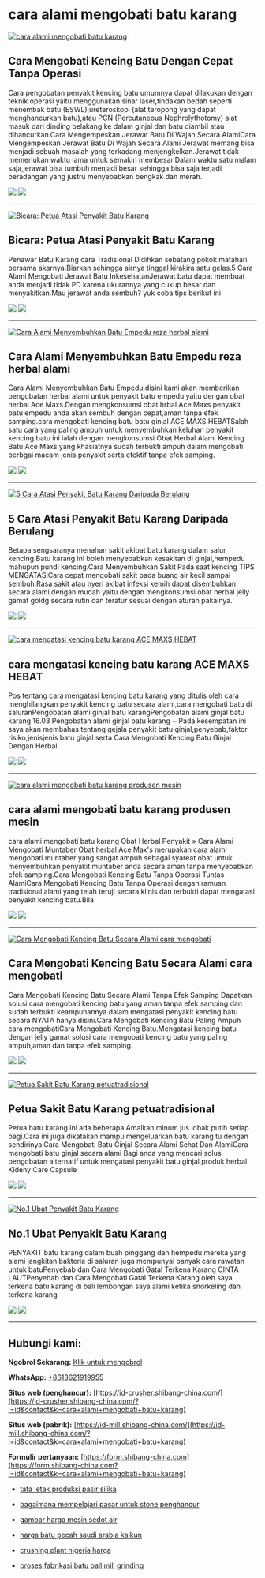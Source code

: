 # cara alami mengobati batu karang

<a href="https://swt.shibang-china.com/?l=id&img&k=cara+alami+mengobati+batu+karang" target="_blank">![cara alami mengobati batu karang](http://static.shibang-china.com/all-800x300/713.jpg)</a>

## Cara Mengobati Kencing Batu Dengan Cepat Tanpa Operasi
Cara pengobatan penyakit kencing batu umumnya dapat dilakukan dengan teknik operasi yaitu menggunakan sinar laser,tindakan bedah seperti menembak batu (ESWL),ureteroskopi (alat teropong yang dapat menghancurkan batu),atau PCN (Percutaneous Nephrolythotomy) alat masuk dari dinding belakang ke dalam ginjal dan batu diambil atau dihancurkan.Cara Mengempeskan Jerawat Batu Di Wajah Secara AlamiCara Mengempeskan Jerawat Batu Di Wajah Secara Alami Jerawat memang bisa menjadi sebuah masalah yang terkadang menjengkelkan.Jerawat tidak memerlukan waktu lama untuk semakin membesar.Dalam waktu satu malam saja,jerawat bisa tumbuh menjadi besar sehingga bisa saja terjadi peradangan yang justru menyebabkan bengkak dan merah.


<a href="https://whatsapp.shibangsoft.com/WhatsApp.php" target="_blank" title="WhatsApp">![](http://static.shibang-china.com/icon/whatsapp.png)</a> <a href="https://swt.shibang-china.com/?l=id&icon&k=cara+alami+mengobati+batu+karang" target="_blank">![](http://static.shibang-china.com/icon/chat-id.png)</a>

---

<a href="https://swt.shibang-china.com/?l=id&img&k=cara+alami+mengobati+batu+karang" target="_blank">![Bicara: Petua Atasi Penyakit Batu Karang](http://static.shibang-china.com/all-800x300/508.jpg)</a>

## Bicara: Petua Atasi Penyakit Batu Karang
Penawar Batu Karang cara Tradisional Didihkan sebatang pokok matahari bersama akarnya.Biarkan sehingga airnya tinggal kirakira satu gelas.5 Cara Alami Mengobati Jerawat Batu InkesehatanJerawat batu dapat membuat anda menjadi tidak PD karena ukurannya yang cukup besar dan menyakitkan.Mau jerawat anda sembuh? yuk coba tips berikut ini


<a href="https://whatsapp.shibangsoft.com/WhatsApp.php" target="_blank" title="WhatsApp">![](http://static.shibang-china.com/icon/whatsapp.png)</a> <a href="https://swt.shibang-china.com/?l=id&icon&k=cara+alami+mengobati+batu+karang" target="_blank">![](http://static.shibang-china.com/icon/chat-id.png)</a>

---

<a href="https://swt.shibang-china.com/?l=id&img&k=cara+alami+mengobati+batu+karang" target="_blank">![Cara Alami Menyembuhkan Batu Empedu reza herbal alami](http://static.shibang-china.com/all-800x300/3.jpg)</a>

## Cara Alami Menyembuhkan Batu Empedu reza herbal alami
Cara Alami Menyembuhkan Batu Empedu,disini kami akan memberikan pengobatan herbal alami untuk penyakit batu empedu yaitu dengan obat herbal Ace Maxs.Dengan mengkonsumsi obat hrbal Ace Maxs penyakit batu empedu anda akan sembuh dengan cepat,aman tanpa efek samping.cara mengobati kencing batu batu ginjal ACE MAXS HEBATSalah satu cara yang paling ampuh untuk menyembuhkan keluhan penyakit kencing batu ini ialah dengan mengkonsumsi Obat Herbal Alami Kencing Batu Ace Maxs yang khasiatnya sudah terbukti ampuh dalam mengobati berbgai macam jenis penyakit serta efektif tanpa efek samping.


<a href="https://whatsapp.shibangsoft.com/WhatsApp.php" target="_blank" title="WhatsApp">![](http://static.shibang-china.com/icon/whatsapp.png)</a> <a href="https://swt.shibang-china.com/?l=id&icon&k=cara+alami+mengobati+batu+karang" target="_blank">![](http://static.shibang-china.com/icon/chat-id.png)</a>

---

<a href="https://swt.shibang-china.com/?l=id&img&k=cara+alami+mengobati+batu+karang" target="_blank">![5 Cara Atasi Penyakit Batu Karang Daripada Berulang](http://static.shibang-china.com/all-800x300/1030.jpg)</a>

## 5 Cara Atasi Penyakit Batu Karang Daripada Berulang
Betapa sengsaranya menahan sakit akibat batu karang dalam salur kencing.Batu karang ini boleh menyebabkan kesakitan di ginjal,hempedu mahupun pundi kencing.Cara Menyembuhkan Sakit Pada saat kencing TIPS MENGATASICara cepat mengobati sakit pada buang air kecil sampai sembuh.Rasa sakit atau nyeri akibat infeksi kemih dapat disembuhkan secara alami dengan mudah yaitu dengan mengkonsumsi obat herbal jelly gamat goldg secara rutin dan teratur sesuai dengan aturan pakainya.


<a href="https://whatsapp.shibangsoft.com/WhatsApp.php" target="_blank" title="WhatsApp">![](http://static.shibang-china.com/icon/whatsapp.png)</a> <a href="https://swt.shibang-china.com/?l=id&icon&k=cara+alami+mengobati+batu+karang" target="_blank">![](http://static.shibang-china.com/icon/chat-id.png)</a>

---

<a href="https://swt.shibang-china.com/?l=id&img&k=cara+alami+mengobati+batu+karang" target="_blank">![cara mengatasi kencing batu karang ACE MAXS HEBAT](http://static.shibang-china.com/all-800x300/784.jpg)</a>

## cara mengatasi kencing batu karang ACE MAXS HEBAT
Pos tentang cara mengatasi kencing batu karang yang ditulis oleh cara menghilangkan penyakit kencing batu secara alami,cara mengobati batu di saluranPengobatan alami ginjal batu karangPengobatan alami ginjal batu karang 16.03 Pengobatan alami ginjal batu karang ~ Pada kesempatan ini saya akan membahas tentang gejala penyakit batu ginjal,penyebab,faktor risiko,jenisjenis batu ginjal serta Cara Mengobati Kencing Batu Ginjal Dengan Herbal.


<a href="https://whatsapp.shibangsoft.com/WhatsApp.php" target="_blank" title="WhatsApp">![](http://static.shibang-china.com/icon/whatsapp.png)</a> <a href="https://swt.shibang-china.com/?l=id&icon&k=cara+alami+mengobati+batu+karang" target="_blank">![](http://static.shibang-china.com/icon/chat-id.png)</a>

---

<a href="https://swt.shibang-china.com/?l=id&img&k=cara+alami+mengobati+batu+karang" target="_blank">![cara alami mengobati batu karang produsen mesin](http://static.shibang-china.com/all-800x300/975.jpg)</a>

## cara alami mengobati batu karang produsen mesin
cara alami mengobati batu karang Obat Herbal Penyakit » Cara Alami Mengobati Muntaber Obat herbal Ace Max's merupakan cara alami mengobati muntaber yang sangat ampuh sebagai syareat obat untuk menyembuhkan penyakit muntaber anda secara aman tanpa menyebabkan efek samping.Cara Mengobati Kencing Batu Tanpa Operasi Tuntas AlamiCara Mengobati Kencing Batu Tanpa Operasi dengan ramuan tradisional alami yang telah teruji secara klinis dan terbukti dapat mengatasi penyakit kencing batu.Bila


<a href="https://whatsapp.shibangsoft.com/WhatsApp.php" target="_blank" title="WhatsApp">![](http://static.shibang-china.com/icon/whatsapp.png)</a> <a href="https://swt.shibang-china.com/?l=id&icon&k=cara+alami+mengobati+batu+karang" target="_blank">![](http://static.shibang-china.com/icon/chat-id.png)</a>

---

<a href="https://swt.shibang-china.com/?l=id&img&k=cara+alami+mengobati+batu+karang" target="_blank">![Cara Mengobati Kencing Batu Secara Alami cara mengobati](http://static.shibang-china.com/all-800x300/8.jpg)</a>

## Cara Mengobati Kencing Batu Secara Alami cara mengobati
Cara Mengobati Kencing Batu Secara Alami Tanpa Efek Samping Dapatkan solusi cara mengobati kencing batu yang aman tanpa efek samping dan sudah terbukti keampuhannya dalam mengatasi penyakit kencing batu secara NYATA hanya disini.Cara Mengobati Kencing Batu Paling Ampuh cara mengobatiCara Mengobati Kencing Batu.Mengatasi kencing batu dengan jelly gamat solusi cara mengobati kencing batu yang paling ampuh,aman dan tanpa efek samping.


<a href="https://whatsapp.shibangsoft.com/WhatsApp.php" target="_blank" title="WhatsApp">![](http://static.shibang-china.com/icon/whatsapp.png)</a> <a href="https://swt.shibang-china.com/?l=id&icon&k=cara+alami+mengobati+batu+karang" target="_blank">![](http://static.shibang-china.com/icon/chat-id.png)</a>

---

<a href="https://swt.shibang-china.com/?l=id&img&k=cara+alami+mengobati+batu+karang" target="_blank">![Petua Sakit Batu Karang petuatradisional](http://static.shibang-china.com/all-800x300/539.jpg)</a>

## Petua Sakit Batu Karang petuatradisional
Petua batu karang ini ada beberapa Amalkan minum jus lobak putih setiap pagi.Cara ini juga dikatakan mampu mengeluarkan batu karang tu dengan sendirinya.Cara Mengobati Batu Ginjal Secara Alami Sehat Dan AlamiCara mengobati batu ginjal secara alami Bagi anda yang mencari solusi pengobatan alternatif untuk mengatasi penyakit batu ginjal,produk herbal Kideny Care Capsule


<a href="https://whatsapp.shibangsoft.com/WhatsApp.php" target="_blank" title="WhatsApp">![](http://static.shibang-china.com/icon/whatsapp.png)</a> <a href="https://swt.shibang-china.com/?l=id&icon&k=cara+alami+mengobati+batu+karang" target="_blank">![](http://static.shibang-china.com/icon/chat-id.png)</a>

---

<a href="https://swt.shibang-china.com/?l=id&img&k=cara+alami+mengobati+batu+karang" target="_blank">![No.1 Ubat Penyakit Batu Karang](http://static.shibang-china.com/all-800x300/1379.jpg)</a>

## No.1 Ubat Penyakit Batu Karang
PENYAKIT batu karang dalam buah pinggang dan hempedu mereka yang alami jangkitan bakteria di saluran juga mempunyai banyak cara rawatan untuk batuPenyebab dan Cara Mengobati Gatal Terkena Karang CINTA LAUTPenyebab dan Cara Mengobati Gatal Terkena Karang oleh saya terkena batu karang di bali lembongan saya alami ketika snorkeling dan terkena karang


<a href="https://whatsapp.shibangsoft.com/WhatsApp.php" target="_blank" title="WhatsApp">![](http://static.shibang-china.com/icon/whatsapp.png)</a> <a href="https://swt.shibang-china.com/?l=id&icon&k=cara+alami+mengobati+batu+karang" target="_blank">![](http://static.shibang-china.com/icon/chat-id.png)</a>

---
## Hubungi kami:

**Ngobrol Sekarang:** [Klik untuk mengobrol](https://swt.shibang-china.com?l=id&contact&k=cara+alami+mengobati+batu+karang)

**WhatsApp:**  [+8613621919955](https://whatsapp.shibangsoft.com/WhatsApp.php)

**Situs web (penghancur):** [https://id-crusher.shibang-china.com/](https://id-crusher.shibang-china.com/?l=id&contact&k=cara+alami+mengobati+batu+karang)

**Situs web (pabrik):** [https://id-mill.shibang-china.com/](https://id-mill.shibang-china.com/?l=id&contact&k=cara+alami+mengobati+batu+karang)

**Formulir pertanyaan:** [https://form.shibang-china.com](https://form.shibang-china.com?l=id&contact&k=cara+alami+mengobati+batu+karang)

* [tata letak produksi pasir silika](../34/tata%20letak%20produksi%20pasir%20silika.md)

* [bagaimana mempelajari pasar untuk stone penghancur](../40/bagaimana%20mempelajari%20pasar%20untuk%20stone%20penghancur.md)

* [gambar harga mesin sedot air](../31/gambar%20harga%20mesin%20sedot%20air.md)

* [harga batu pecah saudi arabia kalkun](../32/harga%20batu%20pecah%20saudi%20arabia%20kalkun.md)

* [crushing plant nigeria harga](../31/crushing%20plant%20nigeria%20harga.md)

* [proses fabrikasi batu ball mill grinding](../39/proses%20fabrikasi%20batu%20ball%20mill%20grinding.md)